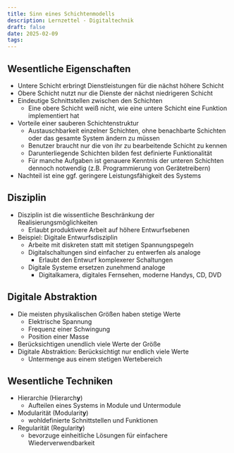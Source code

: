 ```yaml
---
title: Sinn eines Schichtenmodells
description: Lernzettel - Digitaltechnik
draft: false
date: 2025-02-09
tags:
---
```

## Wesentliche Eigenschaften
- Untere Schicht erbringt Dienstleistungen für die nächst höhere Schicht
- Obere Schicht nutzt nur die Dienste der nächst niedrigeren Schicht
- Eindeutige Schnittstellen zwischen den Schichten
	- Eine obere Schicht weiß nicht, wie eine untere Schicht eine Funktion implementiert hat
- Vorteile einer sauberen Schichtenstruktur
	- Austauschbarkeit einzelner Schichten, ohne benachbarte Schichten oder das gesamte System ändern zu müssen
	- Benutzer braucht nur die von ihr zu bearbeitende Schicht zu kennen
	- Darunterliegende Schichten bilden fest definierte Funktionalität
	- Für manche Aufgaben ist genauere Kenntnis der unteren Schichten dennoch notwendig (z.B. Programmierung von Gerätetreibern)
- Nachteil ist eine ggf. geringere Leistungsfähigkeit des Systems

## Disziplin
- Disziplin ist die wissentliche Beschränkung der Realisierungsmöglichkeiten
	- Erlaubt produktivere Arbeit auf höhere Entwurfsebenen
- Beispiel: Digitale Entwurfsdisziplin
	- Arbeite mit diskreten statt mit stetigen Spannungspegeln
	- Digitalschaltungen sind einfacher zu entwerfen als analoge
		- Erlaubt den Entwurf komplexerer Schaltungen
	- Digitale Systeme  ersetzen zunehmend analoge
		- Digitalkamera, digitales Fernsehen, moderne Handys, CD, DVD

## Digitale Abstraktion
- Die meisten physikalischen Größen haben stetige Werte
	- Elektrische Spannung
	- Frequenz einer Schwingung
	- Position einer Masse
- Berücksichtigen unendlich viele Werte der Größe
- Digitale Abstraktion: Berücksichtigt nur endlich viele Werte
	- Untermenge aus einem stetigen Wertebereich

## Wesentliche Techniken
- Hierarchie (Hierarch**y**)
	- Aufteilen eines Systems in Module und Untermodule
- Modularität (Modularit**y**)
	- wohldefinierte Schnittstellen und Funktionen
- Regularität (Regularit**y**)
	- bevorzuge einheitliche Lösungen für einfachere Wiederverwendbarkeit